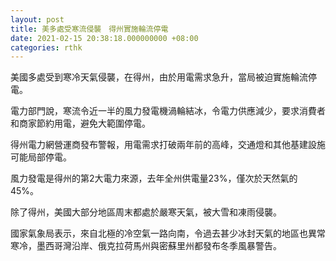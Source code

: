 ```yaml
---
layout: post
title: 美多處受寒流侵襲　得州實施輪流停電
date: 2021-02-15 20:38:18.000000000 +08:00
categories: rthk
---
```


美國多處受到寒冷天氣侵襲，在得州，由於用電需求急升，當局被迫實施輪流停電。

電力部門說，寒流令近一半的風力發電機渦輪結冰，令電力供應減少，要求消費者和商家節約用電，避免大範圍停電。

得州電力網營運商發布警報，用電需求打破兩年前的高峰，交通燈和其他基建設施可能局部停電。

風力發電是得州的第2大電力來源，去年全州供電量23%，僅次於天然氣的45%。

除了得州，美國大部分地區周末都處於嚴寒天氣，被大雪和凍雨侵襲。 

國家氣象局表示，來自北極的冷空氣一路向南，令過去甚少冰封天氣的地區也異常寒冷，墨西哥灣沿岸、俄克拉荷馬州與密蘇里州都發布冬季風暴警告。
